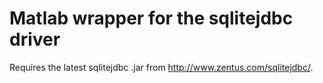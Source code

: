 Matlab wrapper for the sqlitejdbc driver
========================================

Requires the latest sqlitejdbc .jar from http://www.zentus.com/sqlitejdbc/.

